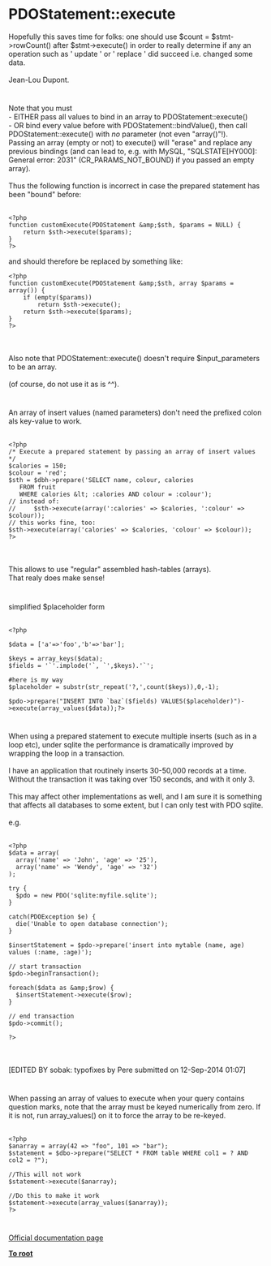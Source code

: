 # PDOStatement::execute



Hopefully this saves time for folks: one should use $count = $stmt-&gt;rowCount() after $stmt-&gt;execute() in order to really determine if any an operation such as &apos; update &apos; or &apos; replace &apos; did succeed i.e. changed some data.<br><br>Jean-Lou Dupont.  

#

Note that you must<br>- EITHER pass all values to bind in an array to PDOStatement::execute()<br>- OR bind every value before with PDOStatement::bindValue(), then call PDOStatement::execute() with *no* parameter (not even "array()"!).<br>Passing an array (empty or not) to execute() will "erase" and replace any previous bindings (and can lead to, e.g. with MySQL, "SQLSTATE[HY000]: General error: 2031" (CR_PARAMS_NOT_BOUND) if you passed an empty array).<br><br>Thus the following function is incorrect in case the prepared statement has been "bound" before:<br><br>

```
<?php
function customExecute(PDOStatement &amp;$sth, $params = NULL) {
    return $sth->execute($params);
}
?>
```


and should therefore be replaced by something like:



```
<?php
function customExecute(PDOStatement &amp;$sth, array $params = array()) {
    if (empty($params))
        return $sth->execute();
    return $sth->execute($params);
}
?>
```
<br><br>Also note that PDOStatement::execute() doesn&apos;t require $input_parameters to be an array.<br><br>(of course, do not use it as is ^^).  

#

An array of insert values (named parameters) don&apos;t need the prefixed colon als key-value to work.<br><br>

```
<?php
/* Execute a prepared statement by passing an array of insert values */
$calories = 150;
$colour = 'red';
$sth = $dbh->prepare('SELECT name, colour, calories
   FROM fruit
   WHERE calories &lt; :calories AND colour = :colour');
// instead of:
//     $sth->execute(array(':calories' => $calories, ':colour' => $colour));
// this works fine, too:
$sth->execute(array('calories' => $calories, 'colour' => $colour));
?>
```
<br><br>This allows to use "regular" assembled hash-tables (arrays).<br>That realy does make sense!  

#

simplified $placeholder form <br><br>

```
<?php

$data = ['a'=>'foo','b'=>'bar'];

$keys = array_keys($data);
$fields = '`'.implode('`, `',$keys).'`';

#here is my way 
$placeholder = substr(str_repeat('?,',count($keys)),0,-1);

$pdo->prepare("INSERT INTO `baz`($fields) VALUES($placeholder)")->execute(array_values($data));?>
```
  

#

When using a prepared statement to execute multiple inserts (such as in a loop etc), under sqlite the performance is dramatically improved by wrapping the loop in a transaction.<br><br>I have an application that routinely inserts 30-50,000 records at a time.  Without the transaction it was taking over 150 seconds, and with it only 3.<br><br>This may affect other implementations as well, and I am sure it is something that affects all databases to some extent, but I can only test with PDO sqlite.<br><br>e.g.<br><br>

```
<?php
$data = array(
  array('name' => 'John', 'age' => '25'),
  array('name' => 'Wendy', 'age' => '32')
);

try {
  $pdo = new PDO('sqlite:myfile.sqlite');
}

catch(PDOException $e) {
  die('Unable to open database connection');
}

$insertStatement = $pdo->prepare('insert into mytable (name, age) values (:name, :age)');

// start transaction
$pdo->beginTransaction();

foreach($data as &amp;$row) {
  $insertStatement->execute($row);
}

// end transaction
$pdo->commit();

?>
```
<br><br>[EDITED BY sobak: typofixes by Pere submitted on 12-Sep-2014 01:07]  

#

When passing an array of values to execute when your query contains question marks, note that the array must be keyed numerically from zero. If it is not, run array_values() on it to force the array to be re-keyed.<br><br>

```
<?php
$anarray = array(42 => "foo", 101 => "bar");
$statement = $dbo->prepare("SELECT * FROM table WHERE col1 = ? AND col2 = ?");

//This will not work
$statement->execute($anarray);

//Do this to make it work
$statement->execute(array_values($anarray));
?>
```
  

#

[Official documentation page](https://www.php.net/manual/en/pdostatement.execute.php)

**[To root](/README.md)**